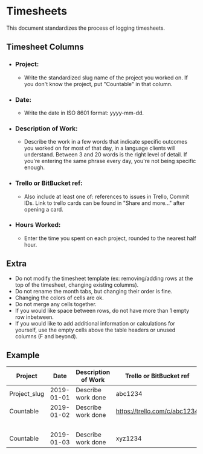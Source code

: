 # Timesheets
This document standardizes the process of logging timesheets.

## Timesheet Columns
*  ### Project:
    * Write the standardized slug name of the project you worked on. If you don't know the project, put "Countable" in that column.
*  ### Date:
    * Write the date in ISO 8601 format: yyyy-mm-dd.
*  ### Description of Work:
    * Describe the work in a few words that indicate specific outcomes you worked on for most of that day, in a language clients will understand. Between 3 and 20 words is the right level of detail. If you're entering the same phrase every day, you're not being specific enough.
*  ### Trello or BitBucket ref:
    * Also include at least one of: references to issues in Trello, Commit IDs. Link to trello cards can be found in "Share and more..." after opening a card.
*  ### Hours Worked: 
    * Enter the time you spent on each project, rounded to the nearest half hour.
    
## Extra
* Do not modify the timesheet template (ex: removing/adding rows at the top of the timesheet, changing existing columns).
* Do not rename the month tabs, but changing their order is fine.
* Changing the colors of cells are ok.
* Do not merge any cells together.
* If you would like space between rows, do not have more than 1 empty row inbetween.
* If you would like to add additional information or calculations for yourself, use the empty cells above the table headers or unused columns (F and beyond).
## Example
| Project      | Date       | Description of Work | Trello or BitBucket ref      | Hours Worked |
|--------------|------------|---------------------|------------------------------|--------------|
| Project_slug | 2019-01-01 | Describe work done  | abc1234                      | 1            |
| Countable    | 2019-01-02 | Describe work done  | https://trello.com/c/abc1234 | 2            |
| &nbsp;       |            |                     |                              |              |
| Countable    | 2019-01-03 | Describe work done  | xyz1234                      | 3            |
